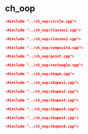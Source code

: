 # ch_oop #

```cpp
<#include "../ch_oop/circle.cpp">
```

```cpp
<#include "../ch_oop/classes1.cpp">
```

```cpp
<#include "../ch_oop/classes2.cpp">
```

```cpp
<#include "../ch_oop/composite.cpp">
```

```cpp
<#include "../ch_oop/point.cpp">
```

```cpp
<#include "../ch_oop/rectangle.cpp">
```

```cpp
<#include "../ch_oop/shape.cpp">
```

```cpp
<#include "../ch_oop/shapes1.cpp">
```

```cpp
<#include "../ch_oop/shapes2.cpp">
```

```cpp
<#include "../ch_oop/shapes3.cpp">
```

```cpp
<#include "../ch_oop/shapes4.cpp">
```

```cpp
<#include "../ch_oop/shapes5.cpp">
```

```cpp
<#include "../ch_oop/shapes6.cpp">
```

